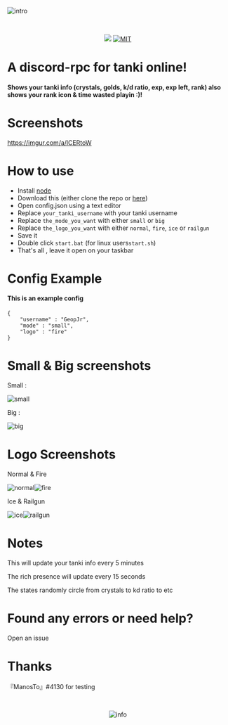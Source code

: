 ![intro](https://i.imgur.com/AJuxSSX.png)

<div align="center">
  <br />
  <p>
    <a href="https://codeclimate.com/github/GeopJr/discord-tanki/maintainability"><img src="https://api.codeclimate.com/v1/badges/fcaa6a8bbf1778ac9655/maintainability" /></a>
    <a href="https://github.com/GeopJr/discord-tanki/blob/master/LICENSE"><img src="https://img.shields.io/badge/LICENSE-MIT-000000.svg" alt="MIT" /></a>
  </p>
</div>

# A discord-rpc for tanki online!
#### Shows your tanki info (crystals, golds, k/d ratio, exp, exp left, rank) also shows your rank icon & time wasted playin :)!

# Screenshots
https://imgur.com/a/lCERtoW

# How to use

- Install [node](https://nodejs.org/en/)
- Download this (either clone the repo or [here](https://github.com/GeopJr/discord-tanki/releases))
- Open config.json using a text editor
- Replace `your_tanki_username` with your tanki username
- Replace `the_mode_you_want` with either `small` or `big`
- Replace `the_logo_you_want` with either `normal`, `fire`, `ice` or `railgun`
- Save it
- Double click `start.bat` (for linux users`start.sh`)
- That's all , leave it open on your taskbar


# Config Example
#### This is an example config
```
{
	"username" : "GeopJr",
	"mode" : "small",
	"logo" : "fire"
}
```

# Small & Big screenshots

Small :

![small](https://i.imgur.com/bJfjFmB.png)

Big :

![big](https://i.imgur.com/QRAkRWW.png)

# Logo Screenshots
Normal & Fire

![normal](https://i.imgur.com/I9Tfquk.png)![fire](https://i.imgur.com/o6nSCJx.png)

Ice & Railgun

![ice](https://i.imgur.com/5oDCe30.png)![railgun](https://i.imgur.com/l1w0BGa.png)

# Notes

This will update your tanki info every 5 minutes

The rich presence will update every 15 seconds

The states randomly circle from crystals to kd ratio to etc

# Found any errors or need help?

Open an issue

# Thanks
『ManosTo』#4130 for testing

<div align="center">
  <br />
  <p>
    <img src="https://i.imgur.com/HEtVbUc.png" alt="info"/></a>
  </p>
  </div>
